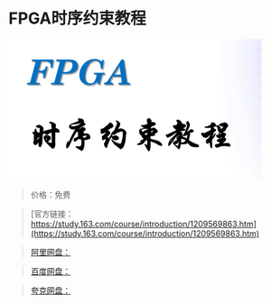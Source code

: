 # FPGA时序约束教程

![img](../../../assets/study163/free/8ed53cc2d6e54ce5b1694e6ff97d9c61.png)

> 价格：免费

> [官方链接：https://study.163.com/course/introduction/1209569863.htm](https://study.163.com/course/introduction/1209569863.htm)

> [阿里网盘：]()

> [百度网盘：]()

> [夸克网盘：]()
